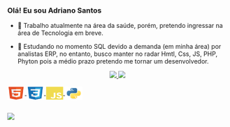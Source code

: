 ### Olá! Eu sou Adriano Santos

- 🔭 Trabalho atualmente na área da saúde, porém, pretendo ingressar na área de Tecnologia em breve.

- 🌱 Estudando no momento SQL devido a demanda (em minha área) por analistas ERP, no entanto, busco manter no radar Hmtl, Css, JS, PHP, Phyton pois a médio prazo pretendo me tornar um desenvolvedor.

<div align="center">
  <a href="https://github.com/Adrianosantos13">
  <img height="180em" src="https://github-readme-stats.vercel.app/api?username=AdrianoSantos&show_icons=true&theme=dark&include_all_commits=false&count_private=true"/>
  <img height="180em" src="https://github-readme-stats.vercel.app/api/top-langs/?username=AdrianoSantos&layout=compact&langs_count=7&theme=dark"/>
</div>
<div style="display: inline_block"><br>
  <img align="center" alt="Rafa-HTML" height="30" width="40" src="https://raw.githubusercontent.com/devicons/devicon/master/icons/html5/html5-original.svg">
  <img align="center" alt="Rafa-CSS" height="30" width="40" src="https://raw.githubusercontent.com/devicons/devicon/master/icons/css3/css3-original.svg">
  <img align="center" alt="Rafa-Js" height="30" width="40" src="https://raw.githubusercontent.com/devicons/devicon/master/icons/javascript/javascript-plain.svg">
  <img align="center" alt="Rafa-Python" height="30" width="40" src="https://raw.githubusercontent.com/devicons/devicon/master/icons/python/python-original.svg">
</div>
  
   ##
  
  <div> 
  <a href="https://www.linkedin.com/in/adriano-santos-da-silva-970834121" target="_blank"><img src="https://img.shields.io/badge/-LinkedIn-%230077B5?style=for-the-badge&logo=linkedin&logoColor=white" target="_blank"></a> 
 
  <!--
![Snake animation](https://github.com/rafaballerini/rafaballerini/blob/output/github-contribution-grid-snake.svg)
--> 
</div>
